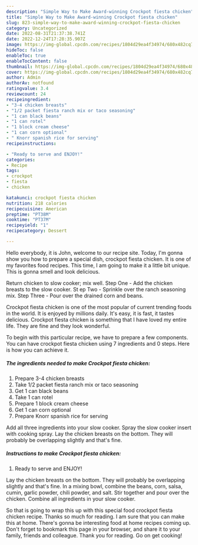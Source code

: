 ```yaml
---
description: "Simple Way to Make Award-winning Crockpot fiesta chicken"
title: "Simple Way to Make Award-winning Crockpot fiesta chicken"
slug: 823-simple-way-to-make-award-winning-crockpot-fiesta-chicken
category: Uncategorized
date: 2022-08-31T21:37:38.741Z
date: 2022-12-24T17:28:35.907Z
image: https://img-global.cpcdn.com/recipes/1804d29ea4f34974/680x482cq70/crockpot-fiesta-chicken-recipe-main-photo.jpg
hideToc: false
enableToc: true
enableTocContent: false
thumbnail: https://img-global.cpcdn.com/recipes/1804d29ea4f34974/680x482cq70/crockpot-fiesta-chicken-recipe-main-photo.jpg
cover: https://img-global.cpcdn.com/recipes/1804d29ea4f34974/680x482cq70/crockpot-fiesta-chicken-recipe-main-photo.jpg
author: Admin
authorAv: notfound
ratingvalue: 3.4
reviewcount: 24
recipeingredient:
- "3-4 chicken breasts"
- "1/2 packet fiesta ranch mix or taco seasoning"
- "1 can black beans"
- "1 can rotel"
- "1 block cream cheese"
- "1 can corn optional"
- " Knorr spanish rice for serving"
recipeinstructions:

- "Ready to serve and ENJOY!"
categories:
- Recipe
tags:
- crockpot
- fiesta
- chicken

katakunci: crockpot fiesta chicken 
nutrition: 218 calories
recipecuisine: American
preptime: "PT38M"
cooktime: "PT37M"
recipeyield: "1"
recipecategory: Dessert

---
```



Hello everybody, it is John, welcome to our recipe site. Today, I'm gonna show you how to prepare a special dish, crockpot fiesta chicken. It is one of my favorites food recipes. This time, I am going to make it a little bit unique. This is gonna smell and look delicious.

Return chicken to slow cooker; mix well. Step One - Add the chicken breasts to the slow cooker. St ep Two - Sprinkle over the ranch seasoning mix. Step Three - Pour over the drained corn and beans.

Crockpot fiesta chicken is one of the most popular of current trending foods in the world. It is enjoyed by millions daily. It's easy, it is fast, it tastes delicious. Crockpot fiesta chicken is something that I have loved my entire life. They are fine and they look wonderful.


To begin with this particular recipe, we have to prepare a few components. You can have crockpot fiesta chicken using 7 ingredients and 0 steps. Here is how you can achieve it.

<!--inarticleads1-->

##### The ingredients needed to make Crockpot fiesta chicken:

1. Prepare 3-4 chicken breasts
1. Take 1/2 packet fiesta ranch mix or taco seasoning
1. Get 1 can black beans
1. Take 1 can rotel
1. Prepare 1 block cream cheese
1. Get 1 can corn optional
1. Prepare  Knorr spanish rice for serving


Add all three ingredients into your slow cooker. Spray the slow cooker insert with cooking spray. Lay the chicken breasts on the bottom. They will probably be overlapping slightly and that&#39;s fine. 

<!--inarticleads2-->

##### Instructions to make Crockpot fiesta chicken:


1. Ready to serve and ENJOY!

Lay the chicken breasts on the bottom. They will probably be overlapping slightly and that&#39;s fine. In a mixing bowl, combine the beans, corn, salsa, cumin, garlic powder, chili powder, and salt. Stir together and pour over the chicken. Combine all ingredients in your slow cooker. 

So that is going to wrap this up with this special food crockpot fiesta chicken recipe. Thanks so much for reading. I am sure that you can make this at home. There's gonna be interesting food at home recipes coming up. Don't forget to bookmark this page in your browser, and share it to your family, friends and colleague. Thank you for reading. Go on get cooking!
